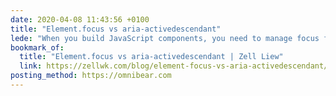 ```yaml
---
date: 2020-04-08 11:43:56 +0100
title: "Element.focus vs aria-activedescendant"
lede: "When you build JavaScript components, you need to manage focus for both keyboard users and screen readers. The WAI-ARIA specs say there are two ways to manage focus"
bookmark_of:
  title: "Element.focus vs aria-activedescendant | Zell Liew"
  link: https://zellwk.com/blog/element-focus-vs-aria-activedescendant/
posting_method: https://omnibear.com
---
```

